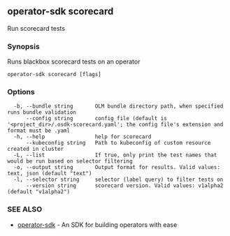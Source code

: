 ## operator-sdk scorecard

Run scorecard tests

### Synopsis

Runs blackbox scorecard tests on an operator


```
operator-sdk scorecard [flags]
```

### Options

```
  -b, --bundle string       OLM bundle directory path, when specified runs bundle validation
      --config string       config file (default is '<project_dir>/.osdk-scorecard.yaml'; the config file's extension and format must be .yaml
  -h, --help                help for scorecard
      --kubeconfig string   Path to kubeconfig of custom resource created in cluster
  -L, --list                If true, only print the test names that would be run based on selector filtering
  -o, --output string       Output format for results. Valid values: text, json (default "text")
  -l, --selector string     selector (label query) to filter tests on
      --version string      scorecard version. Valid values: v1alpha2 (default "v1alpha2")
```

### SEE ALSO

* [operator-sdk](operator-sdk.md)	 - An SDK for building operators with ease

